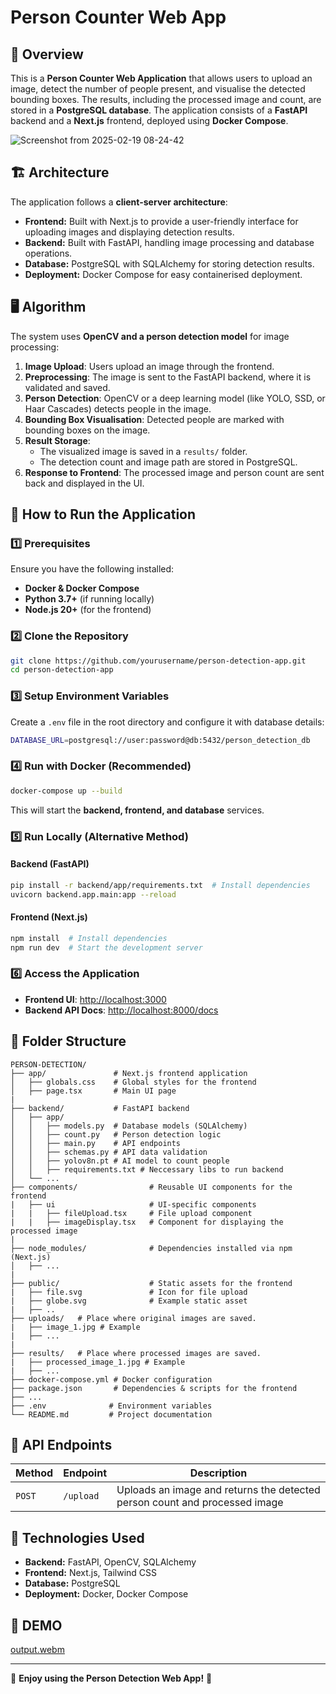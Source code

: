 # Person Counter Web App

## 📌 Overview
This is a **Person Counter Web Application** that allows users to upload an image, detect the number of people present, and visualise the detected bounding boxes. The results, including the processed image and count, are stored in a **PostgreSQL database**. The application consists of a **FastAPI** backend and a **Next.js** frontend, deployed using **Docker Compose**.

![Screenshot from 2025-02-19 08-24-42](https://github.com/user-attachments/assets/3183f68d-4435-49c3-b94a-3afa676d3c43)

## 🏗️ Architecture

The application follows a **client-server architecture**:

- **Frontend:** Built with Next.js to provide a user-friendly interface for uploading images and displaying detection results.
- **Backend:** Built with FastAPI, handling image processing and database operations.
- **Database:** PostgreSQL with SQLAlchemy for storing detection results.
- **Deployment:** Docker Compose for easy containerised deployment.

## 🖥️ Algorithm
The system uses **OpenCV and a person detection model** for image processing:

1. **Image Upload**: Users upload an image through the frontend.
2. **Preprocessing**: The image is sent to the FastAPI backend, where it is validated and saved.
3. **Person Detection**: OpenCV or a deep learning model (like YOLO, SSD, or Haar Cascades) detects people in the image.
4. **Bounding Box Visualisation**: Detected people are marked with bounding boxes on the image.
5. **Result Storage**:
   - The visualized image is saved in a `results/` folder.
   - The detection count and image path are stored in PostgreSQL.
6. **Response to Frontend**: The processed image and person count are sent back and displayed in the UI.

## 🚀 How to Run the Application

### 1️⃣ Prerequisites
Ensure you have the following installed:
- **Docker & Docker Compose**
- **Python 3.7+** (if running locally)
- **Node.js 20+** (for the frontend)

### 2️⃣ Clone the Repository
```sh
git clone https://github.com/yourusername/person-detection-app.git
cd person-detection-app
```

### 3️⃣ Setup Environment Variables
Create a `.env` file in the root directory and configure it with database details:
```sh
DATABASE_URL=postgresql://user:password@db:5432/person_detection_db
```

### 4️⃣ Run with Docker (Recommended)
```sh
docker-compose up --build
```
This will start the **backend, frontend, and database** services.

### 5️⃣ Run Locally (Alternative Method)
#### Backend (FastAPI)
```sh
pip install -r backend/app/requirements.txt  # Install dependencies
uvicorn backend.app.main:app --reload
```

#### Frontend (Next.js)
```sh
npm install  # Install dependencies
npm run dev  # Start the development server
```

### 6️⃣ Access the Application
- **Frontend UI**: [http://localhost:3000](http://localhost:3000)
- **Backend API Docs**: [http://localhost:8000/docs](http://localhost:8000/docs)

## 📂 Folder Structure
```
PERSON-DETECTION/
├── app/               # Next.js frontend application 
│   ├── globals.css    # Global styles for the frontend
│   ├── page.tsx       # Main UI page
|
├── backend/           # FastAPI backend
│   ├── app/
│   │   ├── models.py  # Database models (SQLAlchemy)
│   │   ├── count.py   # Person detection logic
│   │   ├── main.py    # API endpoints
│   │   ├── schemas.py # API data validation
│   │   ├── yolov8n.pt # AI model to count people
│   │   ├── requirements.txt # Neccessary libs to run backend
│   └── ...
├── components/                # Reusable UI components for the frontend
|   ├── ui                     # UI-specific components
|   |   ├── fileUpload.tsx     # File upload component
|   |   ├── imageDisplay.tsx   # Component for displaying the processed image
|
├── node_modules/              # Dependencies installed via npm (Next.js)
│   ├── ...
|
├── public/                    # Static assets for the frontend
|   ├── file.svg               # Icon for file upload
|   ├── globe.svg              # Example static asset
|   ├── ..
├── uploads/   # Place where original images are saved.
|   ├── image_1.jpg # Example
|   ├── ...
|
├── results/   # Place where processed images are saved.
|   ├── processed_image_1.jpg # Example
|   ├── ...
├── docker-compose.yml # Docker configuration
├── package.json       # Dependencies & scripts for the frontend
├── ...
├── .env              # Environment variables
└── README.md         # Project documentation
```

## 🎯 API Endpoints
| Method | Endpoint  | Description |
|--------|----------|-------------|
| `POST` | `/upload` | Uploads an image and returns the detected person count and processed image |

## 🔧 Technologies Used
- **Backend:** FastAPI, OpenCV, SQLAlchemy
- **Frontend:** Next.js, Tailwind CSS
- **Database:** PostgreSQL
- **Deployment:** Docker, Docker Compose


## 🎥 DEMO 


[output.webm](https://github.com/user-attachments/assets/731eedbc-1d45-4a24-afcf-33fdefa5e446)

---
🚀 **Enjoy using the Person Detection Web App!** 🎉

